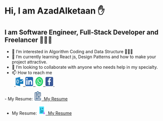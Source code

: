    # Hi, I am AzadAlketaan ✋
   ## I am Software Engineer, Full-Stack Developer and Freelancer 💪💪💪
- 👀 I’m interested in Algorithm Coding and Data Structure 💙💙💙
- 🌱 I’m currently learning React js, Design Patterns and how to make your project attractive.
- 💞️ I’m looking to collaborate with anyone who needs help in my specialty.
- 📫 How to reach me <br>
&nbsp;&nbsp;<a href="azad-kh@outlook.com">
  <img src="outlook_icon.svg" width="25" height="30">&nbsp;
</a><a href="https://www.linkedin.com/in/azadalketaan">
  <img src="linkedin_icon.svg" width="25" height="30">&nbsp;
</a><a href="https://wa.me/963994274555">
  <img src="whatsapp_icon.svg" width="25" height="30">&nbsp;
</a><a href="https://www.facebook.com/azadalketaan">
  <img src="facebook_icon.svg" width="25" height="30">&nbsp;
</a>
- My Resume: <a href="Azad Alketaan CV.pdf">
  <img src="resume.svg" width="25" height="30">&nbsp; My Resume
</a>

- My Resume: <a href="Azad Alketaan CV.pdf">
  <img src="resume.png" width="25" height="30">&nbsp; My Resume
</a>
<!---
AzadAlketaan/AzadAlketaan is a ✨ special ✨ repository because its `README.md` (this file) appears on your GitHub profile.
You can click the Preview link to take a look at your changes.
--->
